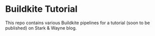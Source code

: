 # Buildkite Tutorial

This repo contains various Buildkite pipelines for a tutorial (soon to be published) on Stark & Wayne blog.
